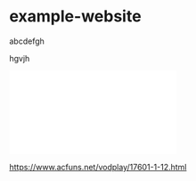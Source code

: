 # example-website
abcdefgh

hgvjh

<iframe src="//player.bilibili.com/player.html?aid=221947653&bvid=BV1V8411n7uj&cid=942080969&page=1" scrolling="no" border="0" frameborder="no" framespacing="0" allowfullscreen="true"> </iframe>


https://www.acfuns.net/vodplay/17601-1-12.html
